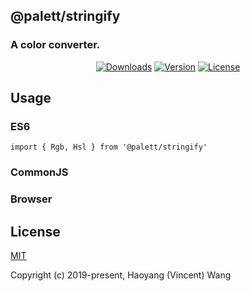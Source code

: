 ## @palett/stringify
### A color converter.

<p align="center">
  <a href="https://npmcharts.com/compare/@palett/stringify?minimal=true"><img src="https://img.shields.io/npm/dm/@palett/stringify.svg" alt="Downloads"></a>
  <a href="https://www.npmjs.com/package/@palett/stringify"><img src="https://img.shields.io/npm/v/@palett/stringify.svg" alt="Version"></a>
  <a href="https://www.npmjs.com/package/@palett/stringify"><img src="https://img.shields.io/npm/l/@palett/stringify.svg" alt="License"></a>
</p>

## Usage
    
### ES6
    import { Rgb, Hsl } from '@palett/stringify'
    
### CommonJS

### Browser
    
## License

[MIT](http://opensource.org/licenses/MIT)

Copyright (c) 2019-present, Haoyang (Vincent) Wang
